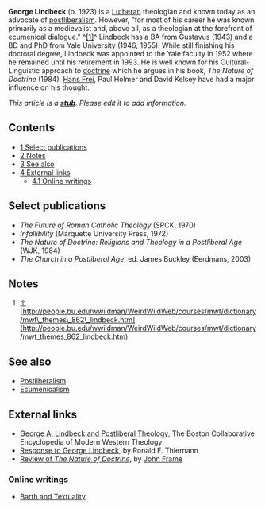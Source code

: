 **George Lindbeck** (b. 1923) is a [Lutheran](Lutheran "Lutheran")
theologian and known today as an advocate of
[postliberalism](Postliberalism "Postliberalism"). However, "for
most of his career he was known primarily as a medievalist and,
above all, as a theologian at the forefront of ecumenical
dialogue." ^[[1]](#note-0)^ Lindbeck has a BA from Gustavus (1943)
and a BD and PhD from Yale University (1946; 1955). While still
finishing his doctoral degree, Lindbeck was appointed to the Yale
faculty in 1952 where he remained until his retirement in 1993. He
is well known for his Cultural-Linguistic approach to
[doctrine](Doctrine "Doctrine") which he argues in his book,
*The Nature of Doctrine* (1984).
[Hans Frei](Hans_Frei "Hans Frei"), Paul Holmer and David Kelsey
have had a major influence on his thought.

*This article is a **[stub](http://www.theopedia.com/Category:Theopedia_stubs "Category:Theopedia stubs")**. Please edit it to add information.*
## Contents

-   [1 Select publications](#Select_publications)
-   [2 Notes](#Notes)
-   [3 See also](#See_also)
-   [4 External links](#External_links)
    -   [4.1 Online writings](#Online_writings)


## Select publications

-   *The Future of Roman Catholic Theology* (SPCK, 1970)
-   *Infallibility* (Marquette University Press, 1972)
-   *The Nature of Doctrine: Religions and Theology in a Postliberal Age*
    (WJK, 1984)
-   *The Church in a Postliberal Age*, ed. James Buckley (Eerdmans,
    2003)

## Notes

1.  [↑](#ref-0)
    [http://people.bu.edu/wwildman/WeirdWildWeb/courses/mwt/dictionary/mwt\_themes\_862\_lindbeck.htm](http://people.bu.edu/wwildman/WeirdWildWeb/courses/mwt/dictionary/mwt_themes_862_lindbeck.htm)

## See also

-   [Postliberalism](Postliberalism "Postliberalism")
-   [Ecumenicalism](index.php?title=Ecumenicalism&action=edit&redlink=1 "Ecumenicalism (page does not exist)")

## External links

-   [George A. Lindbeck and Postliberal Theology](http://people.bu.edu/wwildman/WeirdWildWeb/courses/mwt/dictionary/mwt_themes_862_lindbeck.htm),
    The Boston Collaborative Encyclopedia of Modern Western Theology
-   [Response to George Lindbeck](http://theologytoday.ptsem.edu/oct1986/v43-3-article6.htm),
    by Ronald F. Thiernann
-   [Review of *The Nature of Doctrine*](http://www.frame-poythress.org/frame_articles/1985Lindbeck.html),
    by [John Frame](John_Frame "John Frame")

### Online writings

-   [Barth and Textuality](http://theologytoday.ptsem.edu/oct1986/v43-3-article5.htm)



